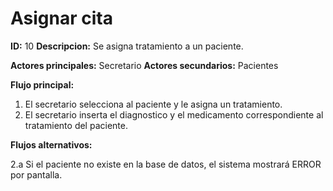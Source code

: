 # Asignar cita

**ID:** 10 **Descripcion:** Se asigna tratamiento a un paciente.

**Actores principales:** Secretario **Actores secundarios:** Pacientes

**Flujo principal:**
1. El secretario selecciona al paciente y le asigna un tratamiento.
2. El secretario inserta el diagnostico y el medicamento correspondiente al tratamiento del paciente.

**Flujos alternativos:**

2.a Si el paciente no existe en la base de datos, el sistema mostrará ERROR por pantalla.
